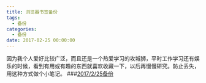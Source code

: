 ```yaml
---
title: 浏览器书签备份
tags:
  - 备份
categories:
  - 备份
date: 2017-02-25 00:00:00
---
```

因为我个人爱好比较广泛，而且还是一个热爱学习的攻城狮，平时工作学习还有娱乐的时候，看到有用或有趣的东西就喜欢收藏一下，以后再慢慢研究。防止丢失，用这种方式做个小笔记。
###[2017/2/25备份](./extend/2017/bookmarks_2017_2_25.html)
